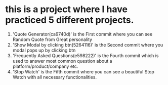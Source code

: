 # this is a project where I have practiced 5 different projects. 
1. 'Quote Generator(ca9740d)' is the First commit where you can see Random Quote from Great personality
2. 'Show Modal by clicking btn(5264116)' is the Second commit where you modal pops up by clicking btn
3. 'Frequently Asked Questions(e598222)' is the Fourth commit which is used to answer most common question about a platform/product/company etc.
4. 'Stop Watch' is the Fifth commit where you can see a beautiful Stop Watch with all necessary functionalities.
